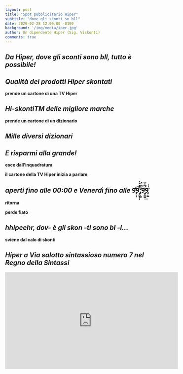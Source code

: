 ```yaml
---
layout: post
title: "Spot pubblicitario Hiper"
subtitle: "dove gli skonti sn bll"
date: 2020-02-28 12:00:00 -0100
background: '/img/media/iper.jpg'
author: Un dipendente Hiper (Sig. Viskonti)
comments: true
---
```



## _Da Hiper, dove gli sconti sono bll, tutto è possibile!_

## _Qualità dei prodotti Hiper skontati_

**prende un cartone di una TV Hiper**

## _Hi-skontiTM delle migliore marche_

**prende un cartone di un dizionario**

## _Mille diversi dizionari_

## _E risparmi alla grande!_

**esce dall’inquadratura**

**il cartone della TV Hiper inizia a parlare**
## _aperti fino alle 00:00 e Venerdì fino alle_ 9̢̛͕̩̄͡9̞͙̬̟̎̑̇̓̍ͅ:̡̘̲͍͂̆̅̈́9̤̞̳̰̔́͆̍̌͟9̡͙̰͂͑̍

**ritorna**

**perde fiato**

## _hhipeehr, dov- è gli skon -ti sono bl -l..._

**sviene dal calo di skonti**

## **_Hiper a Via salotto sintassioso numero 7 nel Regno della Sintassi_**








<iframe width="560" height="315" src="https://www.youtube-nocookie.com/embed/D18jd9-B0e0" frameborder="0" allow="accelerometer; autoplay; encrypted-media; gyroscope; picture-in-picture" allowfullscreen></iframe>